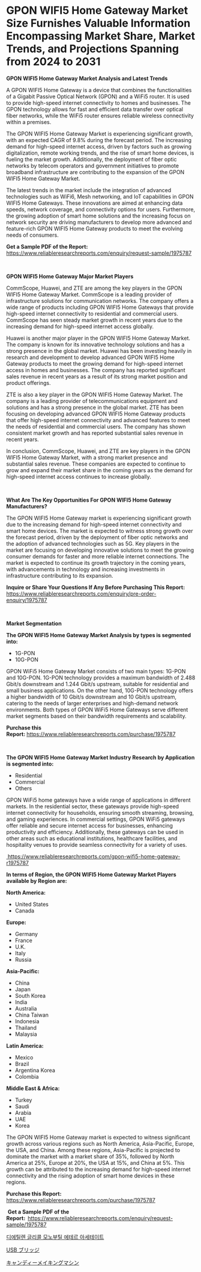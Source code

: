 <p><h1>GPON WIFI5 Home Gateway Market Size Furnishes Valuable Information Encompassing Market Share, Market Trends, and Projections Spanning from 2024 to 2031</h1></p><p><strong>GPON WIFI5 Home Gateway Market Analysis and Latest Trends</strong></p>
<p><p>A GPON WIFI5 Home Gateway is a device that combines the functionalities of a Gigabit Passive Optical Network (GPON) and a WiFi5 router. It is used to provide high-speed internet connectivity to homes and businesses. The GPON technology allows for fast and efficient data transfer over optical fiber networks, while the WiFi5 router ensures reliable wireless connectivity within a premises.</p><p>The GPON WIFI5 Home Gateway Market is experiencing significant growth, with an expected CAGR of 9.8% during the forecast period. The increasing demand for high-speed internet access, driven by factors such as growing digitalization, remote working trends, and the rise of smart home devices, is fueling the market growth. Additionally, the deployment of fiber optic networks by telecom operators and government initiatives to promote broadband infrastructure are contributing to the expansion of the GPON WIFI5 Home Gateway Market.</p><p>The latest trends in the market include the integration of advanced technologies such as WiFi6, Mesh networking, and IoT capabilities in GPON WIFI5 Home Gateways. These innovations are aimed at enhancing data speeds, network coverage, and connectivity options for users. Furthermore, the growing adoption of smart home solutions and the increasing focus on network security are driving manufacturers to develop more advanced and feature-rich GPON WIFI5 Home Gateway products to meet the evolving needs of consumers.</p></p>
<p><strong>Get a Sample PDF of the Report:&nbsp;</strong> <a href="https://www.reliableresearchreports.com/enquiry/request-sample/1975787">https://www.reliableresearchreports.com/enquiry/request-sample/1975787</a></p>
<p>&nbsp;</p>
<p><strong>GPON WIFI5 Home Gateway Major Market Players</strong></p>
<p><p>CommScope, Huawei, and ZTE are among the key players in the GPON WIFI5 Home Gateway Market. CommScope is a leading provider of infrastructure solutions for communication networks. The company offers a wide range of products including GPON WIFI5 Home Gateways that provide high-speed internet connectivity to residential and commercial users. CommScope has seen steady market growth in recent years due to the increasing demand for high-speed internet access globally.</p><p>Huawei is another major player in the GPON WIFI5 Home Gateway Market. The company is known for its innovative technology solutions and has a strong presence in the global market. Huawei has been investing heavily in research and development to develop advanced GPON WIFI5 Home Gateway products to meet the growing demand for high-speed internet access in homes and businesses. The company has reported significant sales revenue in recent years as a result of its strong market position and product offerings.</p><p>ZTE is also a key player in the GPON WIFI5 Home Gateway Market. The company is a leading provider of telecommunications equipment and solutions and has a strong presence in the global market. ZTE has been focusing on developing advanced GPON WIFI5 Home Gateway products that offer high-speed internet connectivity and advanced features to meet the needs of residential and commercial users. The company has shown consistent market growth and has reported substantial sales revenue in recent years.</p><p>In conclusion, CommScope, Huawei, and ZTE are key players in the GPON WIFI5 Home Gateway Market, with a strong market presence and substantial sales revenue. These companies are expected to continue to grow and expand their market share in the coming years as the demand for high-speed internet access continues to increase globally.</p></p>
<p>&nbsp;</p>
<p><strong>What Are The Key Opportunities For GPON WIFI5 Home Gateway Manufacturers?</strong></p>
<p><p>The GPON WIFI5 Home Gateway market is experiencing significant growth due to the increasing demand for high-speed internet connectivity and smart home devices. The market is expected to witness strong growth over the forecast period, driven by the deployment of fiber optic networks and the adoption of advanced technologies such as 5G. Key players in the market are focusing on developing innovative solutions to meet the growing consumer demands for faster and more reliable internet connections. The market is expected to continue its growth trajectory in the coming years, with advancements in technology and increasing investments in infrastructure contributing to its expansion.</p></p>
<p><strong>Inquire or Share Your Questions If Any Before Purchasing This Report:</strong> <a href="https://www.reliableresearchreports.com/enquiry/pre-order-enquiry/1975787">https://www.reliableresearchreports.com/enquiry/pre-order-enquiry/1975787</a></p>
<p>&nbsp;</p>
<p><strong>Market Segmentation</strong></p>
<p><strong>The GPON WIFI5 Home Gateway Market Analysis by types is segmented into:</strong></p>
<p><ul><li>1G-PON</li><li>10G-PON</li></ul></p>
<p><p>GPON WiFi5 Home Gateway Market consists of two main types: 1G-PON and 10G-PON. 1G-PON technology provides a maximum bandwidth of 2.488 Gbit/s downstream and 1.244 Gbit/s upstream, suitable for residential and small business applications. On the other hand, 10G-PON technology offers a higher bandwidth of 10 Gbit/s downstream and 10 Gbit/s upstream, catering to the needs of larger enterprises and high-demand network environments. Both types of GPON WiFi5 Home Gateways serve different market segments based on their bandwidth requirements and scalability.</p></p>
<p><strong>Purchase this Report:&nbsp;</strong><a href="https://www.reliableresearchreports.com/purchase/1975787">https://www.reliableresearchreports.com/purchase/1975787</a></p>
<p>&nbsp;</p>
<p><strong>The GPON WIFI5 Home Gateway Market Industry Research by Application is segmented into:</strong></p>
<p><ul><li>Residential</li><li>Commercial</li><li>Others</li></ul></p>
<p><p>GPON WiFi5 home gateways have a wide range of applications in different markets. In the residential sector, these gateways provide high-speed internet connectivity for households, ensuring smooth streaming, browsing, and gaming experiences. In commercial settings, GPON WiFi5 gateways offer reliable and secure internet access for businesses, enhancing productivity and efficiency. Additionally, these gateways can be used in other areas such as educational institutions, healthcare facilities, and hospitality venues to provide seamless connectivity for a variety of uses.</p></p>
<p><a href="https://www.reliableresearchreports.com/gpon-wifi5-home-gateway-r1975787">&nbsp;https://www.reliableresearchreports.com/gpon-wifi5-home-gateway-r1975787</a></p>
<p><strong>In terms of Region, the GPON WIFI5 Home Gateway Market Players available by Region are:</strong></p>
<p>
    <p> <strong> North America: </strong>
        <ul>
            <li>United States</li>
            <li>Canada</li>
        </ul>
        </p> 
    <p> <strong> Europe: </strong>
        <ul>
            <li>Germany</li>
            <li>France</li>
            <li>U.K.</li>
            <li>Italy</li>
            <li>Russia</li>
        </ul>
        </p> 
    <p> <strong> Asia-Pacific: </strong>
        <ul>
            <li>China</li>
            <li>Japan</li>
            <li>South Korea</li>
            <li>India</li>
            <li>Australia</li>
            <li>China Taiwan</li>
            <li>Indonesia</li>
            <li>Thailand</li>
            <li>Malaysia</li>
        </ul>
        </p> 
    <p> <strong> Latin America: </strong>
        <ul>
            <li>Mexico</li>
            <li>Brazil</li>
            <li>Argentina Korea</li>
            <li>Colombia</li>
        </ul>
        </p> 
    <p> <strong> Middle East & Africa: </strong>
        <ul>
            <li>Turkey</li>
            <li>Saudi</li>
            <li>Arabia</li>
            <li>UAE</li>
            <li>Korea</li>
        </ul>
    </p>
    </p>
<p><p>The GPON WIFI5 Home Gateway market is expected to witness significant growth across various regions such as North America, Asia-Pacific, Europe, the USA, and China. Among these regions, Asia-Pacific is projected to dominate the market with a market share of 35%, followed by North America at 25%, Europe at 20%, the USA at 15%, and China at 5%. This growth can be attributed to the increasing demand for high-speed internet connectivity and the rising adoption of smart home devices in these regions.</p></p>
<p><strong>Purchase this Report: </strong><a href="https://www.reliableresearchreports.com/purchase/1975787">https://www.reliableresearchreports.com/purchase/1975787</a></p>
<p>&nbsp;<strong>Get a Sample PDF of the Report:&nbsp;&nbsp;</strong><a href="https://www.reliableresearchreports.com/enquiry/request-sample/1975787">https://www.reliableresearchreports.com/enquiry/request-sample/1975787</a></p>
<p><strong></strong></p>
<p><p><a href="https://github.com/crfsywufhm81415/Market-Research-Report-List-1/blob/main/117009418893.md">디에틸렌 글리콜 모노부틸 에테르 아세테이트</a></p><p><a href="https://github.com/zekaoe592392/Market-Research-Report-List-1/blob/main/479772520519.md">USB ブリッジ</a></p><p><a href="https://medium.com/@camron674/%E3%82%AD%E3%83%A3%E3%83%B3%E3%83%87%E3%82%A3%E8%A3%BD%E9%80%A0%E6%A9%9F%E3%81%AE%E5%B8%82%E5%A0%B4%E8%AA%BF%E6%9F%BB%E3%83%AC%E3%83%9D%E3%83%BC%E3%83%88-%E3%81%9D%E3%81%AE%E6%AD%B4%E5%8F%B2%E3%81%A82024%E5%B9%B4%E3%81%8B%E3%82%892031%E5%B9%B4%E3%81%BE%E3%81%A7%E3%81%AE%E4%BA%88%E6%B8%AC-5e95355435d4">キャンディーメイキングマシン</a></p></p>